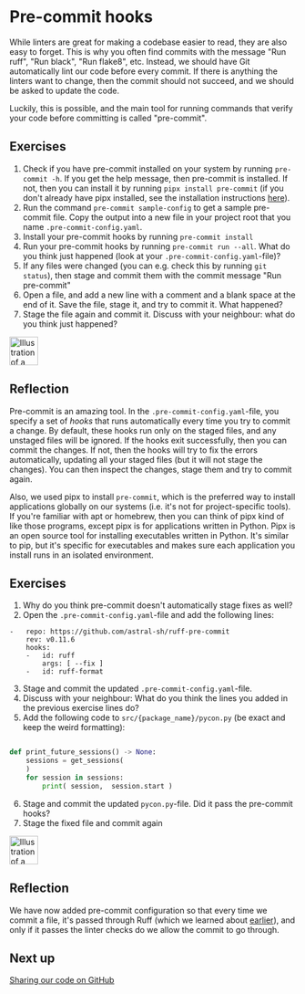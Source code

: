 # Pre-commit hooks

While linters are great for making a codebase easier to read, they are also easy to forget.
This is why you often find commits with the message "Run ruff", "Run black", "Run flake8", etc.
Instead, we should have Git automatically lint our code before every commit.
If there is anything the linters want to change, then the commit should not succeed, and we should be asked to update the code.

Luckily, this is possible, and the main tool for running commands that verify your code before committing is called "pre-commit".

## Exercises

1. Check if you have pre-commit installed on your system by running `pre-commit -h`. If you get the help message, then pre-commit is installed. If not, then you can install it by running `pipx install pre-commit` (if you don't already have pipx installed, see the installation instructions [here](https://pipx.pypa.io/stable/)).
1. Run the command `pre-commit sample-config` to get a sample pre-commit file. Copy the output into a new file in your project root that you name `.pre-commit-config.yaml`.
1. Install your pre-commit hooks by running `pre-commit install`
1. Run your pre-commit hooks by running `pre-commit run --all`. What do you think just happened (look at your `.pre-commit-config.yaml`-file)?
1. If any files were changed (you can e.g. check this by running `git status`), then stage and commit them with the commit message "Run pre-commit"
1. Open a file, and add a new line with a comment and a blank space at the end of it. Save the file, stage it, and try to commit it. What happened?
1. Stage the file again and commit it. Discuss with your neighbour: what do you think just happened?

<img src="../../../assets/post_it_yellow.svg" alt="Illustration of a pink post it note" width="50px" />

## Reflection
Pre-commit is an amazing tool.
In the `.pre-commit-config.yaml`-file, you specify a set of *hooks* that runs automatically every time you try to commit a change.
By default, these hooks run only on the staged files, and any unstaged files will be ignored.
If the hooks exit successfully, then you can commit the changes. 
If not, then the hooks will try to fix the errors automatically, updating all your staged files (but it will not stage the changes).
You can then inspect the changes, stage them and try to commit again.

Also, we used pipx to install `pre-commit`, which is the preferred way to install applications globally on our systems (i.e. it's not for project-specific tools).
If you're familiar with apt or homebrew, then you can think of pipx kind of like those programs, except pipx is for applications written in Python.
Pipx is an open source tool for installing executables written in Python.
It's similar to pip, but it's specific for executables and makes sure each application you install runs in an isolated environment.

## Exercises

1. Why do you think pre-commit doesn't automatically stage fixes as well?
2. Open the `.pre-commit-config.yaml`-file and add the following lines:
```
-   repo: https://github.com/astral-sh/ruff-pre-commit
    rev: v0.11.6
    hooks:
    -   id: ruff
        args: [ --fix ]
    -   id: ruff-format
```
3. Stage and commit the updated `.pre-commit-config.yaml`-file.
4. Discuss with your neighbour: What do you think the lines you added in the previous exercise lines do?
5. Add the following code to `src/{package_name}/pycon.py` (be exact and keep the weird formatting):
```python

def print_future_sessions() -> None:
    sessions = get_sessions(
    )
    for session in sessions:
        print( session,  session.start )
```
6. Stage and commit the updated `pycon.py`-file. Did it pass the pre-commit hooks?
7. Stage the fixed file and commit again

<img src="../../../assets/post_it_yellow.svg" alt="Illustration of a pink post it note" width="50px" />


## Reflection

We have now added pre-commit configuration so that every time we commit a file, it's passed through Ruff (which we learned about [earlier](../02-more-about-dependencies/09-static-code-checkers.md)), and only if it passes the linter checks do we allow the commit to go through.

## Next up
[Sharing our code on GitHub](./15-using-github.md)
